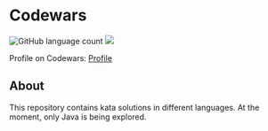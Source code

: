 # Codewars
![GitHub language count](https://img.shields.io/github/languages/count/iantato/Codewars)
[![](https://tokei.rs/b1/github/iantato/Codewars)](https://github.com/iantato/Codewars/)


Profile on Codewars: [Profile](https://www.codewars.com/users/iantato)
## About
This repository contains kata solutions in different languages. At the moment, only Java is being explored.
